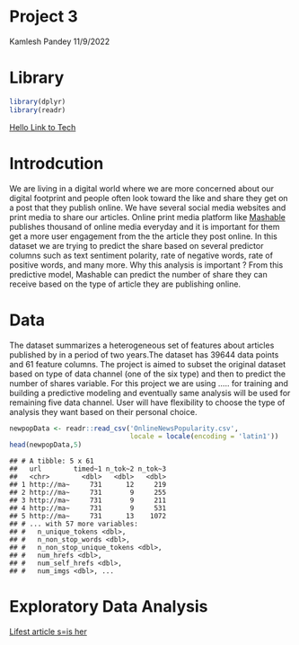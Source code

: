 Project 3
================
Kamlesh Pandey
11/9/2022

# Library

``` r
library(dplyr)
library(readr)
```
[Hello Link to Tech](https://github.com/sbgadhwala/ST558_Project3/blob/main/%20data_channel_is_lifestyle.html)
# Introdcution

We are living in a digital world where we are more concerned about our
digital footprint and people often look toward the like and share they
get on a post that they publish online. We have several social media
websites and print media to share our articles. Online print media
platform like [Mashable](www.mashable.com) publishes thousand of online
media everyday and it is important for them get a more user engagement
from the the article they post online. In this dataset we are trying to
predict the share based on several predictor columns such as text
sentiment polarity, rate of negative words, rate of positive words, and
many more. Why this analysis is important ? From this predictive model,
Mashable can predict the number of share they can receive based on the
type of article they are publishing online.

# Data

The dataset summarizes a heterogeneous set of features about articles
published by in a period of two years.The dataset has 39644 data points
and 61 feature columns. The project is aimed to subset the original
dataset based on type of data channel (one of the six type) and then to
predict the number of shares variable. For this project we are using …..
for training and building a predictive modeling and eventually same
analysis will be used for remaining five data channel. User will have
flexibility to choose the type of analysis they want based on their
personal choice.

``` r
newpopData <- readr::read_csv('OnlineNewsPopularity.csv',
                              locale = locale(encoding = 'latin1'))
head(newpopData,5)
```

    ## # A tibble: 5 x 61
    ##   url        timed~1 n_tok~2 n_tok~3
    ##   <chr>        <dbl>   <dbl>   <dbl>
    ## 1 http://ma~     731      12     219
    ## 2 http://ma~     731       9     255
    ## 3 http://ma~     731       9     211
    ## 4 http://ma~     731       9     531
    ## 5 http://ma~     731      13    1072
    ## # ... with 57 more variables:
    ## #   n_unique_tokens <dbl>,
    ## #   n_non_stop_words <dbl>,
    ## #   n_non_stop_unique_tokens <dbl>,
    ## #   num_hrefs <dbl>,
    ## #   num_self_hrefs <dbl>,
    ## #   num_imgs <dbl>, ...

# Exploratory Data Analysis

[Lifest article s=is her](data_channel_is_lifestyle.html)
